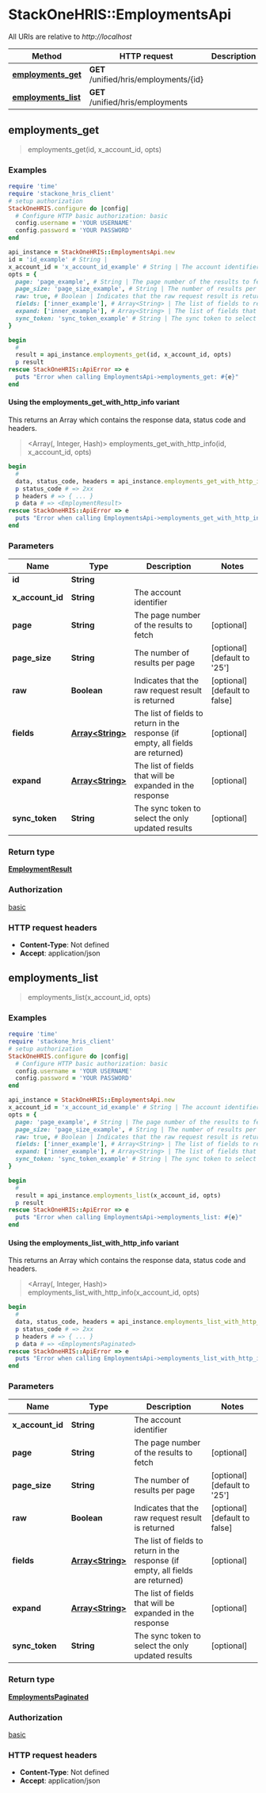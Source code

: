 # StackOneHRIS::EmploymentsApi

All URIs are relative to *http://localhost*

| Method | HTTP request | Description |
| ------ | ------------ | ----------- |
| [**employments_get**](EmploymentsApi.md#employments_get) | **GET** /unified/hris/employments/{id} |  |
| [**employments_list**](EmploymentsApi.md#employments_list) | **GET** /unified/hris/employments |  |


## employments_get

> <EmploymentResult> employments_get(id, x_account_id, opts)



### Examples

```ruby
require 'time'
require 'stackone_hris_client'
# setup authorization
StackOneHRIS.configure do |config|
  # Configure HTTP basic authorization: basic
  config.username = 'YOUR USERNAME'
  config.password = 'YOUR PASSWORD'
end

api_instance = StackOneHRIS::EmploymentsApi.new
id = 'id_example' # String | 
x_account_id = 'x_account_id_example' # String | The account identifier
opts = {
  page: 'page_example', # String | The page number of the results to fetch
  page_size: 'page_size_example', # String | The number of results per page
  raw: true, # Boolean | Indicates that the raw request result is returned
  fields: ['inner_example'], # Array<String> | The list of fields to return in the response (if empty, all fields are returned)
  expand: ['inner_example'], # Array<String> | The list of fields that will be expanded in the response
  sync_token: 'sync_token_example' # String | The sync token to select the only updated results
}

begin
  # 
  result = api_instance.employments_get(id, x_account_id, opts)
  p result
rescue StackOneHRIS::ApiError => e
  puts "Error when calling EmploymentsApi->employments_get: #{e}"
end
```

#### Using the employments_get_with_http_info variant

This returns an Array which contains the response data, status code and headers.

> <Array(<EmploymentResult>, Integer, Hash)> employments_get_with_http_info(id, x_account_id, opts)

```ruby
begin
  # 
  data, status_code, headers = api_instance.employments_get_with_http_info(id, x_account_id, opts)
  p status_code # => 2xx
  p headers # => { ... }
  p data # => <EmploymentResult>
rescue StackOneHRIS::ApiError => e
  puts "Error when calling EmploymentsApi->employments_get_with_http_info: #{e}"
end
```

### Parameters

| Name | Type | Description | Notes |
| ---- | ---- | ----------- | ----- |
| **id** | **String** |  |  |
| **x_account_id** | **String** | The account identifier |  |
| **page** | **String** | The page number of the results to fetch | [optional] |
| **page_size** | **String** | The number of results per page | [optional][default to &#39;25&#39;] |
| **raw** | **Boolean** | Indicates that the raw request result is returned | [optional][default to false] |
| **fields** | [**Array&lt;String&gt;**](String.md) | The list of fields to return in the response (if empty, all fields are returned) | [optional] |
| **expand** | [**Array&lt;String&gt;**](String.md) | The list of fields that will be expanded in the response | [optional] |
| **sync_token** | **String** | The sync token to select the only updated results | [optional] |

### Return type

[**EmploymentResult**](EmploymentResult.md)

### Authorization

[basic](../README.md#basic)

### HTTP request headers

- **Content-Type**: Not defined
- **Accept**: application/json


## employments_list

> <EmploymentsPaginated> employments_list(x_account_id, opts)



### Examples

```ruby
require 'time'
require 'stackone_hris_client'
# setup authorization
StackOneHRIS.configure do |config|
  # Configure HTTP basic authorization: basic
  config.username = 'YOUR USERNAME'
  config.password = 'YOUR PASSWORD'
end

api_instance = StackOneHRIS::EmploymentsApi.new
x_account_id = 'x_account_id_example' # String | The account identifier
opts = {
  page: 'page_example', # String | The page number of the results to fetch
  page_size: 'page_size_example', # String | The number of results per page
  raw: true, # Boolean | Indicates that the raw request result is returned
  fields: ['inner_example'], # Array<String> | The list of fields to return in the response (if empty, all fields are returned)
  expand: ['inner_example'], # Array<String> | The list of fields that will be expanded in the response
  sync_token: 'sync_token_example' # String | The sync token to select the only updated results
}

begin
  # 
  result = api_instance.employments_list(x_account_id, opts)
  p result
rescue StackOneHRIS::ApiError => e
  puts "Error when calling EmploymentsApi->employments_list: #{e}"
end
```

#### Using the employments_list_with_http_info variant

This returns an Array which contains the response data, status code and headers.

> <Array(<EmploymentsPaginated>, Integer, Hash)> employments_list_with_http_info(x_account_id, opts)

```ruby
begin
  # 
  data, status_code, headers = api_instance.employments_list_with_http_info(x_account_id, opts)
  p status_code # => 2xx
  p headers # => { ... }
  p data # => <EmploymentsPaginated>
rescue StackOneHRIS::ApiError => e
  puts "Error when calling EmploymentsApi->employments_list_with_http_info: #{e}"
end
```

### Parameters

| Name | Type | Description | Notes |
| ---- | ---- | ----------- | ----- |
| **x_account_id** | **String** | The account identifier |  |
| **page** | **String** | The page number of the results to fetch | [optional] |
| **page_size** | **String** | The number of results per page | [optional][default to &#39;25&#39;] |
| **raw** | **Boolean** | Indicates that the raw request result is returned | [optional][default to false] |
| **fields** | [**Array&lt;String&gt;**](String.md) | The list of fields to return in the response (if empty, all fields are returned) | [optional] |
| **expand** | [**Array&lt;String&gt;**](String.md) | The list of fields that will be expanded in the response | [optional] |
| **sync_token** | **String** | The sync token to select the only updated results | [optional] |

### Return type

[**EmploymentsPaginated**](EmploymentsPaginated.md)

### Authorization

[basic](../README.md#basic)

### HTTP request headers

- **Content-Type**: Not defined
- **Accept**: application/json

